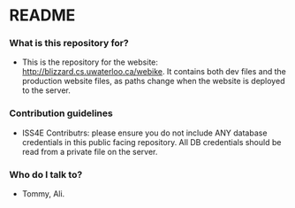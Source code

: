 # README #


### What is this repository for? ###

* This is the repository for the website: http://blizzard.cs.uwaterloo.ca/webike. It contains both dev files and the production website files, as paths change when the website is deployed to the server. 

### Contribution guidelines ###

* ISS4E Contributrs: please ensure you do not include ANY database credentials in this public facing repository. All DB credentials should be read from a private file on the server. 

### Who do I talk to? ###

* Tommy, Ali. 